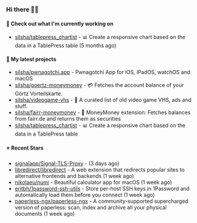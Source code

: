 ### Hi there 🦊👋

#### 👷 Check out what I'm currently working on

- [silsha/tablepress_chartist](https://github.com/silsha/tablepress_chartist) - 📊 Create a responsive chart based on the data in a TablePress table (5 months ago)

#### 🌱 My latest projects

- [silsha/pwnagotchi.app](https://github.com/silsha/pwnagotchi.app) - Pwnagotchi App for iOS, iPadOS, watchOS and macOS
- [silsha/goertz-moneymoney](https://github.com/silsha/goertz-moneymoney) - 💳 Fetches the account balance of your Görtz Vorteilskarte.
- [silsha/videogame-vhs](https://github.com/silsha/videogame-vhs) - 👾 A curated list of old video game VHS, ads and stuff.
- [silsha/fairr-moneymoney](https://github.com/silsha/fairr-moneymoney) - 💸 MoneyMoney extension: Fetches balances from fairr.de and returns them as securities
- [silsha/tablepress_chartist](https://github.com/silsha/tablepress_chartist) - 📊 Create a responsive chart based on the data in a TablePress table

#### ⭐ Recent Stars

- [signalapp/Signal-TLS-Proxy](https://github.com/signalapp/Signal-TLS-Proxy) -  (3 days ago)
- [libredirect/libredirect](https://github.com/libredirect/libredirect) - A web extension that redirects popular sites to alternative frontends and backends (1 week ago)
- [nikolaeu/numi](https://github.com/nikolaeu/numi) - Beautiful calculator app for macOS (1 week ago)
- [eritbh/1password-ssh-utils](https://github.com/eritbh/1password-ssh-utils) - Store per-host SSH keys in 1Password and automatically load them before you connect (1 week ago)
- [paperless-ngx/paperless-ngx](https://github.com/paperless-ngx/paperless-ngx) - A community-supported supercharged version of paperless: scan, index and archive all your physical documents (1 week ago)
